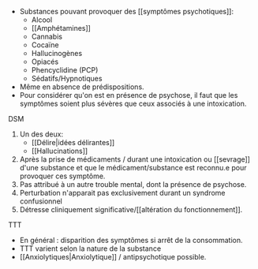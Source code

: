 

- Substances pouvant provoquer des [[symptômes psychotiques]]:
	- Alcool
	- [[Amphétamines]] 
	- Cannabis 
	- Cocaïne
	- Hallucinogènes
	- Opiacés 
	- Phencyclidine (PCP)
	- Sédatifs/Hypnotiques 
- Même en absence de prédispositions.
- Pour considérer qu'on est en présence de psychose, il faut que les symptômes soient plus sévères que ceux associés à une intoxication.

DSM

1. Un des deux:
	- [[Délire|idées délirantes]]
	- [[Hallucinations]] 
2. Après la prise de médicaments / durant une intoxication ou [[sevrage]] d'une substance et que le médicament/substance est reconnu.e pour provoquer ces symptôme. 
3. Pas attribué à un autre trouble mental, dont la présence de psychose. 
4. Perturbation n'apparait pas exclusivement durant un syndrome confusionnel
5. Détresse cliniquement significative/[[altération du fonctionnement]]. 

TTT

- En général : disparition des symptômes si arrêt de la consommation.
- TTT varient selon la nature de la substance
- [[Anxiolytiques|Anxiolytique]] / antipsychotique possible. 
